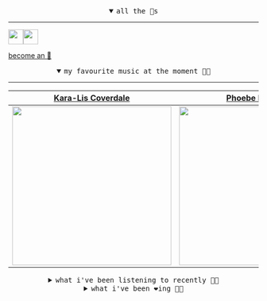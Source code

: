 <details open>

<summary align="center"><samp>all the 🥚s</samp></summary>
<hr />

<a href="https://github.com/pvinis"><img src="https://avatars0.githubusercontent.com/u/100233?s=90&v=4" width="30" height="30" /><a href="https://github.com/maxPugh"><img src="https://avatars2.githubusercontent.com/u/46350013?s=90&u=52a601eaa2d272b35477d096fe782ebf0a8a1f68&v=4" width="30" height="30" />

<samp><a href="https://github.com/bitttttten/bitttttten/stargazers">become an 🥚</a></samp>

</details>

<details open>

<summary align="center"><samp>my favourite music at the moment 🎵🎶</samp></summary>
<hr />

<!-- toc -->

| [Kara-Lis Coverdale](https://open.spotify.com/artist/5pHUdo5THDtmE9yu3iC2hA)                                                                                     | [Phoebe Bridgers](https://open.spotify.com/artist/1r1uxoy19fzMxunt3ONAkG)                                                                                        | [Four Tet](https://open.spotify.com/artist/7Eu1txygG6nJttLHbZdQOh)                                                                                               | [Phil France](https://open.spotify.com/artist/3xlkiDlNGdmuNg01x7SVJd)                                                                                            |
| ---------------------------------------------------------------------------------------------------------------------------------------------------------------- | ---------------------------------------------------------------------------------------------------------------------------------------------------------------- | ---------------------------------------------------------------------------------------------------------------------------------------------------------------- | ---------------------------------------------------------------------------------------------------------------------------------------------------------------- |
| [<img src="https://i.scdn.co/image/3ff62265284ff5857e0efb3030061bced7ac2144" width="320" height="auto">](https://open.spotify.com/artist/5pHUdo5THDtmE9yu3iC2hA) | [<img src="https://i.scdn.co/image/1c90d650ee787a51e18e475584b595c9234eac48" width="320" height="auto">](https://open.spotify.com/artist/1r1uxoy19fzMxunt3ONAkG) | [<img src="https://i.scdn.co/image/f96458025a0640bf1d3c8f764a42ec21d4db1eae" width="320" height="auto">](https://open.spotify.com/artist/7Eu1txygG6nJttLHbZdQOh) | [<img src="https://i.scdn.co/image/bf115b71b61479ba3fe9f9c6b596f0972bad4003" width="320" height="auto">](https://open.spotify.com/artist/3xlkiDlNGdmuNg01x7SVJd) |

<!-- tocstop -->

</details>

<details>

<summary align="center"><samp>what i've been listening to recently 🎵🎶</samp></summary>
<hr />

<!-- toc -->

| [Distances<br />Chris Child, Micah Frank, Kod…](https://open.spotify.com/track/68JgSauep2NS456RKVwQb1)                                                          | [The River - Edit<br />Romare](https://open.spotify.com/track/55SnAUIQbcczerJIUTa76v)                                                                           | [Could Heaven Ever Be Like This<br />Idris Muhammad](https://open.spotify.com/track/1xkOg49ZxldiM1ioIudwUS)                                                     | [Andromeda<br />Weyes Blood](https://open.spotify.com/track/51EMSRpNm9Rg5rGViVCczv)                                                                             |
| --------------------------------------------------------------------------------------------------------------------------------------------------------------- | --------------------------------------------------------------------------------------------------------------------------------------------------------------- | --------------------------------------------------------------------------------------------------------------------------------------------------------------- | --------------------------------------------------------------------------------------------------------------------------------------------------------------- |
| [<img src="https://i.scdn.co/image/ab67616d0000b273de7e5e1c4c6bf5fd0228bae6" width="320" height="auto">](https://open.spotify.com/track/68JgSauep2NS456RKVwQb1) | [<img src="https://i.scdn.co/image/25786db874ed0b674d5a1e9c1b0d193eaaa5d9ec" width="320" height="auto">](https://open.spotify.com/track/55SnAUIQbcczerJIUTa76v) | [<img src="https://i.scdn.co/image/61c04ea1b545f456ab3d7982532a653dde65a794" width="320" height="auto">](https://open.spotify.com/track/1xkOg49ZxldiM1ioIudwUS) | [<img src="https://i.scdn.co/image/8416f9615877105bdbaf8e6c69f70f84864f80cf" width="320" height="auto">](https://open.spotify.com/track/51EMSRpNm9Rg5rGViVCczv) |

<!-- tocstop -->

</details>

<details>

<summary align="center"><samp>what i've been ❤️ing 🎵🎶</samp></summary>
<hr />

<!-- toc -->

| [Dancers<br />Plaid](https://open.spotify.com/album/5QuV9YWaHQVSQZekh3VMe3)                                                                                     | [Red Tide<br />Loscil](https://open.spotify.com/album/1anZBWOeghB5twG4CyJdoc)                                                                                   | [Do Matter<br />Plaid](https://open.spotify.com/album/0UoUjQNjDBpBGsuTpIEIz4)                                                                                   | [Tomato Day<br />Kelpe](https://open.spotify.com/album/4Xs0BuqcVypp3XJDcdSK3K)                                                                                  |
| --------------------------------------------------------------------------------------------------------------------------------------------------------------- | --------------------------------------------------------------------------------------------------------------------------------------------------------------- | --------------------------------------------------------------------------------------------------------------------------------------------------------------- | --------------------------------------------------------------------------------------------------------------------------------------------------------------- |
| [<img src="https://i.scdn.co/image/ab67616d0000b2738d74ef25f913c10a2fd48020" width="320" height="auto">](https://open.spotify.com/album/5QuV9YWaHQVSQZekh3VMe3) | [<img src="https://i.scdn.co/image/ab67616d0000b2739e2495ed54b34535005ee4e9" width="320" height="auto">](https://open.spotify.com/album/1anZBWOeghB5twG4CyJdoc) | [<img src="https://i.scdn.co/image/ab67616d0000b273aa17898d4e40a3b462787da5" width="320" height="auto">](https://open.spotify.com/album/0UoUjQNjDBpBGsuTpIEIz4) | [<img src="https://i.scdn.co/image/ab67616d0000b27308365af0edefea7f20543712" width="320" height="auto">](https://open.spotify.com/album/4Xs0BuqcVypp3XJDcdSK3K) |

<!-- tocstop -->

</details>
